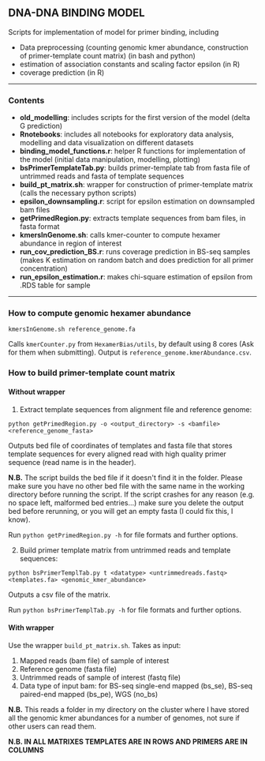 ## DNA-DNA BINDING MODEL
Scripts for implementation of model for primer binding, including
* Data preprocessing (counting genomic kmer abundance, construction of primer-template count matrix) (in bash and python)
* estimation of association constants and scaling factor epsilon (in R)
* coverage prediction (in R)

***

### Contents
* __old_modelling__: includes scripts for the first version of the model (delta G prediction)
* __Rnotebooks__: includes all notebooks for exploratory data analysis, modelling and data visualization on different datasets
* __binding_model_functions.r__: helper R functions for implementation of the model (initial data manipulation, modelling, plotting)
* __bsPrimerTemplateTab.py__: builds primer-template tab from fasta file of untrimmed reads and fasta of template sequences
* __build_pt_matrix.sh__: wrapper for construction of primer-template matrix (calls the necessary python scripts)
* __epsilon_downsampling.r__: script for epsilon estimation on downsampled bam files
* __getPrimedRegion.py__: extracts template sequences from bam files, in fasta format
* __kmersInGenome.sh__: calls kmer-counter to compute hexamer abundance in region of interest
* __run_cov_prediction_BS.r__: runs coverage prediction in BS-seq samples (makes K estimation on random batch and does prediction for all primer concentration)
* __run_epsilon_estimation.r__: makes chi-square estimation of epsilon from .RDS table for sample

***
### How to compute genomic hexamer abundance
```
kmersInGenome.sh reference_genome.fa
```
Calls `kmerCounter.py` from `HexamerBias/utils`, by default using 8 cores (Ask for them when submitting). Output is `reference_genome.kmerAbundance.csv`.

### How to build primer-template count matrix
#### Without wrapper
1. Extract template sequences from alignment file and reference genome:
```
python getPrimedRegion.py -o <output_directory> -s <bamfile> <reference_genome_fasta>
```
Outputs bed file of coordinates of templates and fasta file that stores template sequences for every aligned read with high quality primer sequence (read name is in the header).

**N.B.** The script builds the bed file if it doesn't find it in the folder. Please make sure you have no other bed file with the same name in the working directory before running the script. If the script crashes for any reason (e.g. no space left, malformed bed entries...) make sure you delete the output bed before rerunning, or you will get an empty fasta (I could fix this, I know).

Run `python getPrimedRegion.py -h` for file formats and further options.

2. Build primer template matrix from untrimmed reads and template sequences:
```
python bsPrimerTemplTab.py t <datatype> <untrimmedreads.fastq> <templates.fa> <genomic_kmer_abundance>
```
Outputs a csv file of the matrix.

Run `python bsPrimerTemplTab.py -h` for file formats and further options.

#### With wrapper
Use the wrapper `build_pt_matrix.sh`. Takes as input:
1. Mapped reads (bam file) of sample of interest
2. Reference genome (fasta file)
3. Untrimmed reads of sample of interest (fastq file)
4. Data type of input bam: for BS-seq single-end mapped (bs_se), BS-seq paired-end mapped (bs_pe), WGS (no_bs)

**N.B.** This reads a folder in my directory on the cluster where I have stored all the genomic kmer abundances for a number of genomes, not sure if other users can read them.

**N.B. IN ALL MATRIXES TEMPLATES ARE IN ROWS AND PRIMERS ARE IN COLUMNS**  
